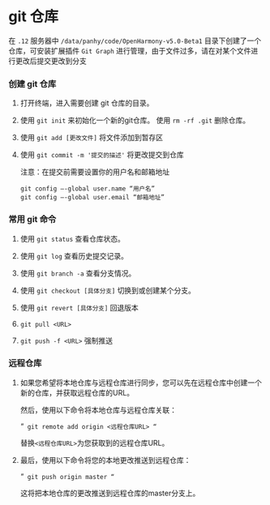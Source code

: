 # git 仓库

在 `.12` 服务器中 `/data/panhy/code/OpenHarmony-v5.0-Beta1` 目录下创建了一个仓库，可安装扩展插件 `Git Graph` 进行管理，由于文件过多，请在对某个文件进行更改后提交更改到分支

### 创建 git 仓库

1. 打开终端，进入需要创建 git 仓库的目录。

2. 使用 `git init` 来初始化一个新的git仓库。 使用 `rm -rf .git` 删除仓库。

3. 使用 `git add [更改文件]` 将文件添加到暂存区

4. 使用 `git commit -m '提交的描述'` 将更改提交到仓库

   注意：在提交前需要设置你的用户名和邮箱地址

   ```
   git config –-global user.name “用户名”
   git config –-global user.email “邮箱地址”
   ```

### 常用 git 命令

1. 使用 `git status` 查看仓库状态。

2. 使用 `git log` 查看历史提交记录。

3. 使用 `git branch -a` 查看分支情况。

4. 使用 `git checkout [具体分支]` 切换到或创建某个分支。

5. 使用 `git revert [具体分支]` 回退版本

6. `git pull <URL>`

7. `git push -f <URL>` 强制推送

### 远程仓库

1. 如果您希望将本地仓库与远程仓库进行同步，您可以先在远程仓库中创建一个新的仓库，并获取远程仓库的URL。

   然后，使用以下命令将本地仓库与远程仓库关联：

   “`
   git remote add origin <远程仓库URL>
   “`

   替换`<远程仓库URL>`为您获取到的远程仓库URL。

2. 最后，使用以下命令将您的本地更改推送到远程仓库：

   “`
   git push origin master
   “`

   这将把本地仓库的更改推送到远程仓库的master分支上。
